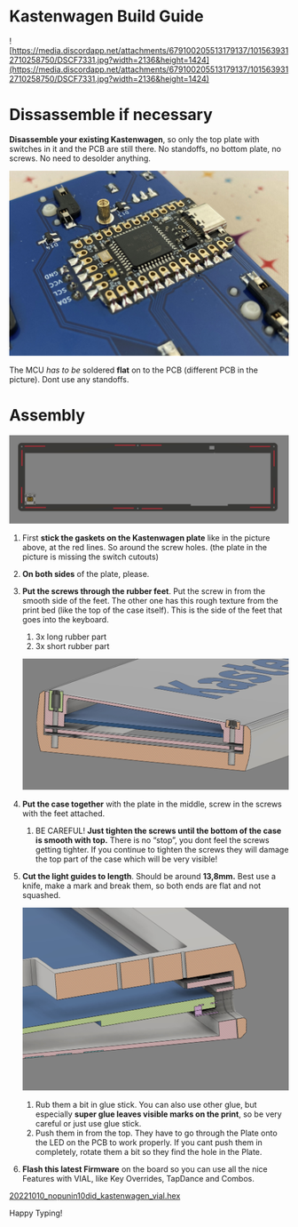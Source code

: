 # Kastenwagen Build Guide

![https://media.discordapp.net/attachments/679100205513179137/1015639312710258750/DSCF7331.jpg?width=2136&height=1424](https://media.discordapp.net/attachments/679100205513179137/1015639312710258750/DSCF7331.jpg?width=2136&height=1424)

# Dissassemble if necessary

**Disassemble your existing Kastenwagen**, so only the top plate with switches in it and the PCB are still there. No standoffs, no bottom plate, no screws. No need to desolder anything.

![CleanShot 2022-10-22 at 17.49.59@2x.jpg](Kastenwagen%20Build%20Guide%20b80c3be0004547f0919189ceea761d22/CleanShot_2022-10-22_at_17.49.592x.jpg)

The MCU *has to be* soldered **flat** on to the PCB (different PCB in the picture). Dont use any standoffs.

# Assembly

![CleanShot 2022-10-22 at 17.21.16@2x.jpg](Kastenwagen%20Build%20Guide%20b80c3be0004547f0919189ceea761d22/CleanShot_2022-10-22_at_17.21.162x.jpg)

1. First **stick the gaskets on the Kastenwagen plate** like in the picture above, at the red lines. So around the screw holes. (the plate in the picture is missing the switch cutouts)
2. **On both sides** of the plate, please.
3. **Put the screws through the rubber feet**. Put the screw in from the smooth side of the feet. The other one has this rough texture from the print bed (like the top of the case itself). This is the side of the feet that goes into the keyboard.
    1. 3x long rubber part
    2. 3x short rubber part
    
    ![CleanShot 2022-10-22 at 17.20.07@2x.jpg](Kastenwagen%20Build%20Guide%20b80c3be0004547f0919189ceea761d22/CleanShot_2022-10-22_at_17.20.072x.jpg)
    
4. **Put the case together** with the plate in the middle, screw in the screws with the feet attached.
    1. BE CAREFUL! **Just tighten the screws until the bottom of the case is smooth with top.** There is no “stop”, you dont feel the screws getting tighter. If you continue to tighten the screws they will damage the top part of the case which will be very visible!
        
        
5. **Cut the light guides to length**. Should be around **13,8mm.** Best use a knife, make a mark and break them, so both ends are flat and not squashed. 
    
    ![CleanShot 2022-10-22 at 17.34.05@2x.jpg](Kastenwagen%20Build%20Guide%20b80c3be0004547f0919189ceea761d22/CleanShot_2022-10-22_at_17.34.052x.jpg)
    
    1. Rub them a bit in glue stick. You can also use other glue, but especially **super glue leaves visible marks on the print**, so be very careful or just use glue stick. 
    2. Push them in from the top. They have to go through the Plate onto the LED on the PCB to work properly. If you cant push them in completely, rotate them a bit so they find the hole in the Plate. 
6. **Flash this latest Firmware** on the board so you can use all the nice Features with VIAL, like Key Overrides, TapDance and Combos.

[20221010_nopunin10did_kastenwagen_vial.hex](Kastenwagen%20Build%20Guide%20b80c3be0004547f0919189ceea761d22/20221010_nopunin10did_kastenwagen_vial.hex)

Happy Typing!